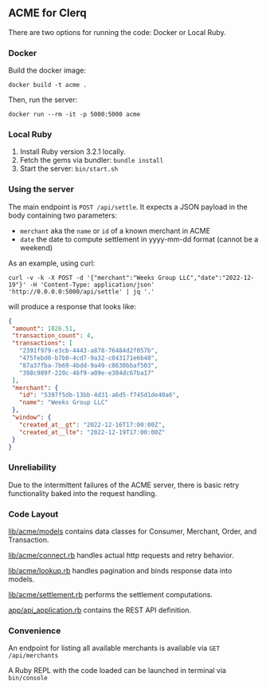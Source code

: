 ## ACME for Clerq

There are two options for running the code: Docker or Local Ruby.

### Docker
Build the docker image:
```
docker build -t acme .
```
Then, run the server:
```
docker run --rm -it -p 5000:5000 acme
```

### Local Ruby
1. Install Ruby version 3.2.1 locally.
2. Fetch the gems via bundler: `bundle install`
3. Start the server: `bin/start.sh`

### Using the server
The main endpoint is `POST /api/settle`. It expects a JSON payload in the body containing two parameters:
 * `merchant` aka the `name` or `id` of a known merchant in ACME
 * `date` the date to compute settlement in yyyy-mm-dd format (cannot be a weekend)

As an example, using curl:
```
curl -v -k -X POST -d '{"merchant":"Weeks Group LLC","date":"2022-12-19"}' -H 'Content-Type: application/json' 'http://0.0.0.0:5000/api/settle' | jq '.'
```
will produce a response that looks like:
 ```json
 {
  "amount": 1826.51,
  "transaction_count": 4,
  "transactions": [
    "2391f979-e3cb-4443-a878-76484d2f057b",
    "475febd0-b7b0-4cd7-9a32-c043171e6b48",
    "87a37fba-7b69-4bdd-9a49-c8630bbaf503",
    "398c989f-220c-46f9-a09e-e384dc67ba17"
  ],
  "merchant": {
    "id": "5397f5db-13bb-4d31-a6d5-f745d1de40a6",
    "name": "Weeks Group LLC"
  },
  "window": {
    "created_at__gt": "2022-12-16T17:00:00Z",
    "created_at__lte": "2022-12-19T17:00:00Z"
  }
}
 ```

### Unreliability
Due to the intermittent failures of the ACME server, there is basic retry functionality baked into the request handling.

### Code Layout
[lib/acme/models](lib/acme/models) contains data classes for Consumer, Merchant, Order, and Transaction.

[lib/acme/connect.rb](lib/acme/connect.rb) handles actual http requests and retry behavior.

[lib/acme/lookup.rb](lib/acme/lookup.rb) handles pagination and binds response data into models.

[lib/acme/settlement.rb](lib/acme/settlement.rb) performs the settlement computations.

[app/api_application.rb](app/api_application.rb) contains the REST API definition.

### Convenience
An endpoint for listing all available merchants is available via `GET /api/merchants`

A Ruby REPL with the code loaded can be launched in terminal via `bin/console`


